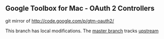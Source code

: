 ## Google Toolbox for Mac - OAuth 2 Controllers

git mirror of http://code.google.com/p/gtm-oauth2/

This branch has local modifications. The [master branch][master] tracks [upstream][upstream]

[master]: https://github.com/educreations/gtm-oauth2
[upstream]: http://code.google.com/p/gtm-oauth2/
